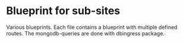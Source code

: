 # Blueprint for sub-sites

Various blueprints. Each file contains a blueprint with multiple defined routes.
The mongodb-queries are done with dbingress package. 
